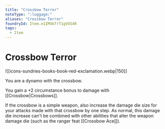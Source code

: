 ```yaml
---
title: "Crossbow Terror"
noteType: ":luggage:"
aliases: "Crossbow Terror"
foundryId: Item.e1IM4bTrT1gVOS4R
tags:
  - Item
---
```


# Crossbow Terror
![[icons-sundries-books-book-red-exclamation.webp|150]]

You are a dynamo with the crossbow.

You gain a +2 circumstance bonus to damage with [[Crossbow|Crossbows]].

If the crossbow is a simple weapon, also increase the damage die size for your attacks made with that crossbow by one step. As normal, this damage die increase can't be combined with other abilities that alter the weapon damage die (such as the ranger feat [[Crossbow Ace]]).
